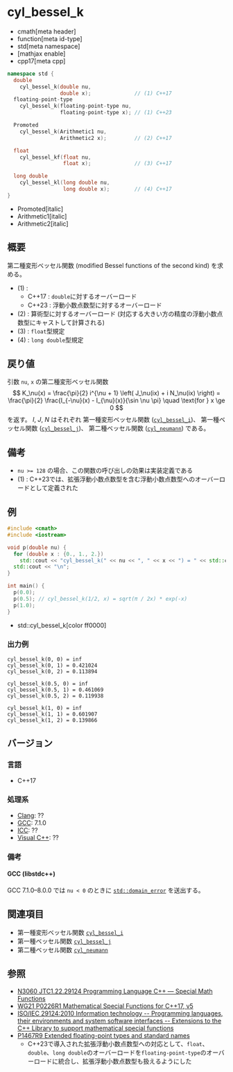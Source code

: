 # cyl_bessel_k
* cmath[meta header]
* function[meta id-type]
* std[meta namespace]
* [mathjax enable]
* cpp17[meta cpp]

```cpp
namespace std {
  double
    cyl_bessel_k(double nu,
                 double x);              // (1) C++17
  floating-point-type
    cyl_bessel_k(floating-point-type nu,
                 floating-point-type x); // (1) C++23

  Promoted
    cyl_bessel_k(Arithmetic1 nu,
                 Arithmetic2 x);         // (2) C++17

  float
    cyl_bessel_kf(float nu,
                  float x);              // (3) C++17

  long double
    cyl_bessel_kl(long double nu,
                  long double x);        // (4) C++17
}
```
* Promoted[italic]
* Arithmetic1[italic]
* Arithmetic2[italic]

## 概要
第二種変形ベッセル関数 (modified Bessel functions of the second kind) を求める。

- (1) :
    - C++17 : `double`に対するオーバーロード
    - C++23 : 浮動小数点数型に対するオーバーロード
- (2) : 算術型に対するオーバーロード (対応する大きい方の精度の浮動小数点数型にキャストして計算される)
- (3) : `float`型規定
- (4) : `long double`型規定


## 戻り値
引数 `nu`, `x` の第二種変形ベッセル関数
$$
K_\nu(x) = \frac{\pi}{2} i^{\nu + 1} \left( J_\nu(ix) + i N_\nu(ix) \right)
= \frac{\pi}{2} \frac{I_{-\nu}(x) - I_{\nu}(x)}{\sin \nu \pi}
\quad \text{for } x \ge 0
$$
を返す。
$I$, $J$, $N$ はそれぞれ
第一種変形ベッセル関数 ([`cyl_bessel_i`](cyl_bessel_i.md))、
第一種ベッセル関数 ([`cyl_bessel_j`](cyl_bessel_j.md))、
第二種ベッセル関数 ([`cyl_neumann`](cyl_neumann.md))
である。


## 備考
- `nu >= 128` の場合、この関数の呼び出しの効果は実装定義である
- (1) : C++23では、拡張浮動小数点数型を含む浮動小数点数型へのオーバーロードとして定義された


## 例
```cpp example
#include <cmath>
#include <iostream>

void p(double nu) {
  for (double x : {0., 1., 2.})
    std::cout << "cyl_bessel_k(" << nu << ", " << x << ") = " << std::cyl_bessel_k(nu, x) << "\n";
  std::cout << "\n";
}

int main() {
  p(0.0);
  p(0.5); // cyl_bessel_k(1/2, x) = sqrt(π / 2x) * exp(-x)
  p(1.0);
}
```
* std::cyl_bessel_k[color ff0000]

### 出力例
```
cyl_bessel_k(0, 0) = inf
cyl_bessel_k(0, 1) = 0.421024
cyl_bessel_k(0, 2) = 0.113894

cyl_bessel_k(0.5, 0) = inf
cyl_bessel_k(0.5, 1) = 0.461069
cyl_bessel_k(0.5, 2) = 0.119938

cyl_bessel_k(1, 0) = inf
cyl_bessel_k(1, 1) = 0.601907
cyl_bessel_k(1, 2) = 0.139866

```


## バージョン
### 言語
- C++17

### 処理系
- [Clang](/implementation.md#clang): ??
- [GCC](/implementation.md#gcc): 7.1.0
- [ICC](/implementation.md#icc): ??
- [Visual C++](/implementation.md#visual_cpp): ??


### 備考
#### GCC (libstdc++)
GCC 7.1.0–8.0.0 では `nu < 0` のときに [`std::domain_error`](/reference/stdexcept.md) を送出する。


## 関連項目
- 第一種変形ベッセル関数 [`cyl_bessel_i`](cyl_bessel_i.md)
- 第一種ベッセル関数 [`cyl_bessel_j`](cyl_bessel_j.md)
- 第二種ベッセル関数 [`cyl_neumann`](cyl_neumann.md)


## 参照
- [N3060 JTC1.22.29124 Programming Language C++ — Special Math Functions](http://www.open-std.org/jtc1/sc22/wg21/docs/papers/2010/n3060.pdf)
- [WG21 P0226R1 Mathematical Special Functions for C++17, v5](https://isocpp.org/files/papers/P0226R1.pdf)
- [ISO/IEC 29124:2010 Information technology -- Programming languages, their environments and system software interfaces -- Extensions to the C++ Library to support mathematical special functions](https://www.iso.org/standard/50511.html)
- [P1467R9 Extended floating-point types and standard names](https://www.open-std.org/jtc1/sc22/wg21/docs/papers/2022/p1467r9.html)
    - C++23で導入された拡張浮動小数点数型への対応として、`float`、`double`、`long double`のオーバーロードを`floating-point-type`のオーバーロードに統合し、拡張浮動小数点数型も扱えるようにした
